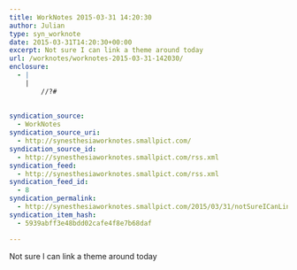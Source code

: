 ```yaml
---
title: WorkNotes 2015-03-31 14:20:30
author: Julian
type: syn_worknote
date: 2015-03-31T14:20:30+00:00
excerpt: Not sure I can link a theme around today
url: /worknotes/worknotes-2015-03-31-142030/
enclosure:
  - |
    |
        //?#
        
        
syndication_source:
  - WorkNotes
syndication_source_uri:
  - http://synesthesiaworknotes.smallpict.com/
syndication_source_id:
  - http://synesthesiaworknotes.smallpict.com/rss.xml
syndication_feed:
  - http://synesthesiaworknotes.smallpict.com/rss.xml
syndication_feed_id:
  - 8
syndication_permalink:
  - http://synesthesiaworknotes.smallpict.com/2015/03/31/notSureICanLinkAThemeAroundToday.html
syndication_item_hash:
  - 5939abff3e48bdd02cafe4f8e7b68daf

---
```

Not sure I can link a theme around today
